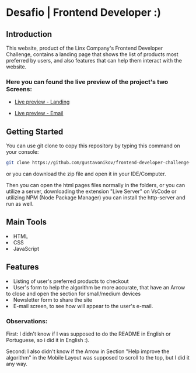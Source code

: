 # Desafio | Frontend Developer :)

## Introduction

This website, product of the Linx Company's Frontend Developer Challenge, contains a
landing page that shows the list of products most preferred by users, and also features
that can help them interact with the website.

### Here you can found the live preview of the project's two Screens:
- [Live preview - Landing](https://frontend-developer-challenge-linx-gustavonikov.vercel.app/)

- [Live preview - Email](https://frontend-developer-challenge-linx-gustavonikov.vercel.app/email.html)

## Getting Started

You can use git clone to copy this repository by typing this command on your console:

```bash 
git clone https://github.com/gustavonikov/frontend-developer-challenge-linx.git 
```

or you can download the zip file and open it in your IDE/Computer.

Then you can open the html pages files normally in the folders, or you can utilize a server,
downloading the extension "Live Server" on VsCode or utilizing NPM (Node Package Manager)
you can install the http-server and run as well.

## Main Tools

<li>HTML</li>
<li>CSS</li>
<li>JavaScript</li>

## Features

<li>Listing of user's preferred products to checkout</li>
<li>User's form to help the algorithm be more accurate,
    that have an Arrow to close and open the section for small/medium devices</li>
<li>Newsletter form to share the site</li>
<li>E-mail screen, to see how will appear to the user's e-mail.</li>

### Observations:

First: I didn't know if I was supposed to do the README in English or Portuguese,
so i did it in English :).

Second: I also didn't know if the Arrow in Section "Help improve the algorithm" in 
the Mobile Layout was supposed to scroll to the top, but I did it any way.
